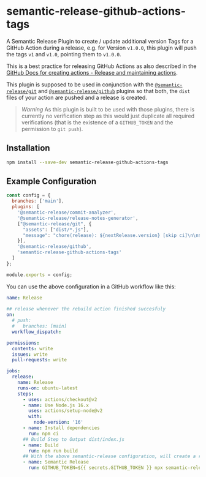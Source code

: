 # semantic-release-github-actions-tags

A Semantic Release Plugin to create / update additional version Tags for a GitHub Action during a release, e.g. for Version `v1.0.0`, this plugin will push the tags `v1` and `v1.0`, pointing them to `v1.0.0`.

This is a best practice for releasing GitHub Actions as also described in the [GitHub Docs for creating actions - Release and maintaining actions](https://docs.github.com/en/actions/creating-actions/releasing-and-maintaining-actions#example-developer-process).

This plugin is supposed to be used in conjunction with the [`@semantic-release/git`](https://github.com/semantic-release/git) and [`@semantic-release/github`](https://github.com/semantic-release/github) plugins so that both, the `dist` files of your action are pushed and a release is created.

> *Warning*
> As this plugin is built to be used with those plugins, there is currently no verification step as this would just duplicate all required verifications (that is the existence of a `GITHUB_TOKEN` and the permission to `git push`).

## Installation

```bash
npm install --save-dev semantic-release-github-actions-tags
```

## Example Configuration

```js
const config = {
  branches: ['main'],
  plugins: [
    '@semantic-release/commit-analyzer',
    '@semantic-release/release-notes-generator',
    ["@semantic-release/git", {
      "assets": ["dist/*.js"],
      "message": "chore(release): ${nextRelease.version} [skip ci]\n\n${nextRelease.notes}"
    }],
    '@semantic-release/github',
    'semantic-release-github-actions-tags'
  ]
};

module.exports = config;
```

You can use the above configuration in a GitHub workflow like this:

```yaml
name: Release
  
## release whenever the rebuild action finished succesfuly
on:
  # push:
  #   branches: [main]
  workflow_dispatch:

permissions:
  contents: write
  issues: write
  pull-requests: write

jobs:
  release:
    name: Release
    runs-on: ubuntu-latest
    steps:
      - uses: actions/checkout@v2
      - name: Use Node.js 16.x
        uses: actions/setup-node@v2
        with:
          node-version: '16'
      - name: Install dependencies
        run: npm ci
      ## Build Step to Output dist/index.js
      - name: Build
        run: npm run build
      ## With the above semantic-release configuration, will create a release and push the dist/index.js file as well as all the tags required
      - name: Semantic Release
        run: GITHUB_TOKEN=${{ secrets.GITHUB_TOKEN }} npx semantic-release
```
